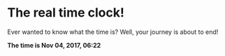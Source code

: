 # The real time clock!

Ever wanted to know what the time is? Well, your journey is about to end!

**The time is Nov 04, 2017, 06:22**